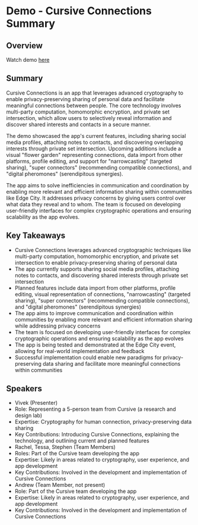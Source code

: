 # Demo - Cursive Connections Summary

## Overview
Watch demo [here](https://streameth.org/edge_city/watch?session=670ca3702f3849fecfbaa706)

## Summary
Cursive Connections is an app that leverages advanced cryptography to enable privacy-preserving sharing of personal data and facilitate meaningful connections between people. The core technology involves multi-party computation, homomorphic encryption, and private set intersection, which allow users to selectively reveal information and discover shared interests and contacts in a secure manner.

The demo showcased the app's current features, including sharing social media profiles, attaching notes to contacts, and discovering overlapping interests through private set intersection. Upcoming additions include a visual "flower garden" representing connections, data import from other platforms, profile editing, and support for "narrowcasting" (targeted sharing), "super connectors" (recommending compatible connections), and "digital pheromones" (serendipitous synergies).

The app aims to solve inefficiencies in communication and coordination by enabling more relevant and efficient information sharing within communities like Edge City. It addresses privacy concerns by giving users control over what data they reveal and to whom. The team is focused on developing user-friendly interfaces for complex cryptographic operations and ensuring scalability as the app evolves.

## Key Takeaways
- Cursive Connections leverages advanced cryptographic techniques like multi-party computation, homomorphic encryption, and private set intersection to enable privacy-preserving sharing of personal data
- The app currently supports sharing social media profiles, attaching notes to contacts, and discovering shared interests through private set intersection
- Planned features include data import from other platforms, profile editing, visual representation of connections, "narrowcasting" (targeted sharing), "super connectors" (recommending compatible connections), and "digital pheromones" (serendipitous synergies)
- The app aims to improve communication and coordination within communities by enabling more relevant and efficient information sharing while addressing privacy concerns
- The team is focused on developing user-friendly interfaces for complex cryptographic operations and ensuring scalability as the app evolves
- The app is being tested and demonstrated at the Edge City event, allowing for real-world implementation and feedback
- Successful implementation could enable new paradigms for privacy-preserving data sharing and facilitate more meaningful connections within communities

## Speakers
- Vivek (Presenter)
- Role: Representing a 5-person team from Cursive (a research and design lab)
- Expertise: Cryptography for human connection, privacy-preserving data sharing
- Key Contributions: Introducing Cursive Connections, explaining the technology, and outlining current and planned features
- Rachel, Tessa, Stephen (Team Members)
- Roles: Part of the Cursive team developing the app
- Expertise: Likely in areas related to cryptography, user experience, and app development
- Key Contributions: Involved in the development and implementation of Cursive Connections
- Andrew (Team Member, not present)
- Role: Part of the Cursive team developing the app
- Expertise: Likely in areas related to cryptography, user experience, and app development
- Key Contributions: Involved in the development and implementation of Cursive Connections

